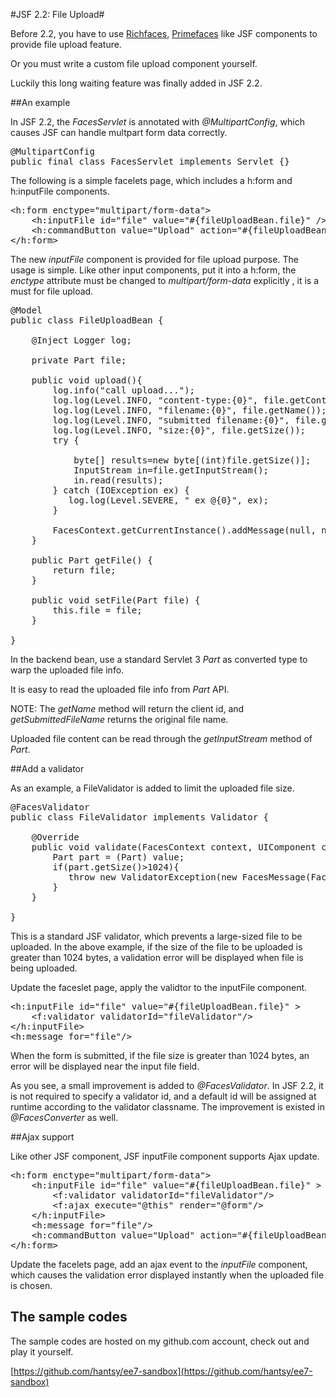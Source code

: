 #JSF 2.2: File Upload#


Before 2.2, you have to use [Richfaces](http://www.jboss.org/projects/richfaces), [Primefaces](http://www.primefaces.org) like JSF components to provide file upload feature.

Or you must write a custom file upload component yourself.

Luckily this long waiting feature was finally added in JSF 2.2.

##An example

In JSF 2.2, the *FacesServlet* is annotated with *@MultipartConfig*, which causes JSF can handle multpart form data correctly.

<pre>
@MultipartConfig
public final class FacesServlet implements Servlet {}
</pre>

The following is a simple facelets page, which includes a h:form and h:inputFile components.

<pre>
&lt;h:form enctype="multipart/form-data">
    &lt;h:inputFile id="file" value="#{fileUploadBean.file}" />
    &lt;h:commandButton value="Upload" action="#{fileUploadBean.upload()}"/>
&lt;/h:form>
</pre>

The new *inputFile* component is provided for file upload purpose. The usage is simple. Like other input components, put it into a h:form,  the *enctype* attribute must be changed to *multipart/form-data* explicitly , it is a must for file upload.

<pre>
@Model
public class FileUploadBean {
    
    @Inject Logger log;
    
    private Part file;
    
    public void upload(){
        log.info("call upload...");      
        log.log(Level.INFO, "content-type:{0}", file.getContentType());
        log.log(Level.INFO, "filename:{0}", file.getName());
        log.log(Level.INFO, "submitted filename:{0}", file.getSubmittedFileName());
        log.log(Level.INFO, "size:{0}", file.getSize());
        try {
            
            byte[] results=new byte[(int)file.getSize()];
            InputStream in=file.getInputStream();
            in.read(results);         
        } catch (IOException ex) {
           log.log(Level.SEVERE, " ex @{0}", ex);
        }
        
        FacesContext.getCurrentInstance().addMessage(null, new FacesMessage("Uploaded!"));
    }

    public Part getFile() {
        return file;
    }

    public void setFile(Part file) {
        this.file = file;
    }
    
}
</pre>

In the backend bean, use a standard Servlet 3 *Part* as converted type to warp the uploaded file info.

It is easy to read the uploaded file info from *Part* API.

NOTE: The *getName* method will return the client id, and *getSubmittedFileName* returns the original file name.

Uploaded file content can be read through the *getInputStream* method of *Part*.

##Add a validator

As an example, a FileValidator is added to limit the uploaded file size.

<pre>
@FacesValidator
public class FileValidator implements Validator {

    @Override
    public void validate(FacesContext context, UIComponent component, Object value) throws ValidatorException {
        Part part = (Part) value;
        if(part.getSize()>1024){
           throw new ValidatorException(new FacesMessage(FacesMessage.SEVERITY_ERROR, "file is too large", "file is too large"));
        }
    }

}
</pre>

This is a standard JSF validator, which prevents a large-sized file to be uploaded. In the above example, if the size of the file to be uploaded is greater than 1024 bytes, a validation error will be displayed when file is being uploaded.

Update the faceslet page, apply the validtor to the inputFile component.

<pre>
&lt;h:inputFile id="file" value="#{fileUploadBean.file}" >
	&lt;f:validator validatorId="fileValidator"/>
&lt;/h:inputFile>
&lt;h:message for="file"/>
</pre>

When the form is submitted, if the file size is greater than 1024 bytes, an error will be displayed near the input file field.

As you see, a small improvement is added to *@FacesValidator*. In JSF 2.2, it is not required to specify a validator id, and a default id will be assigned at runtime according to the validator classname. The improvement is existed in *@FacesConverter* as well.

##Ajax support

Like other JSF component, JSF inputFile component supports Ajax update.

<pre>
&lt;h:form enctype="multipart/form-data">
	&lt;h:inputFile id="file" value="#{fileUploadBean.file}" >
		&lt;f:validator validatorId="fileValidator"/>
		&lt;f:ajax execute="@this" render="@form"/>
	&lt;/h:inputFile>
	&lt;h:message for="file"/>
	&lt;h:commandButton value="Upload" action="#{fileUploadBean.upload()}"/>
&lt;/h:form>
</pre>

Update the facelets page, add an ajax event to the *inputFile* component, which causes the validation error displayed instantly when the uploaded file is chosen.

## The sample codes

The sample codes are hosted on my github.com account, check out and play it yourself.

[https://github.com/hantsy/ee7-sandbox](https://github.com/hantsy/ee7-sandbox)
